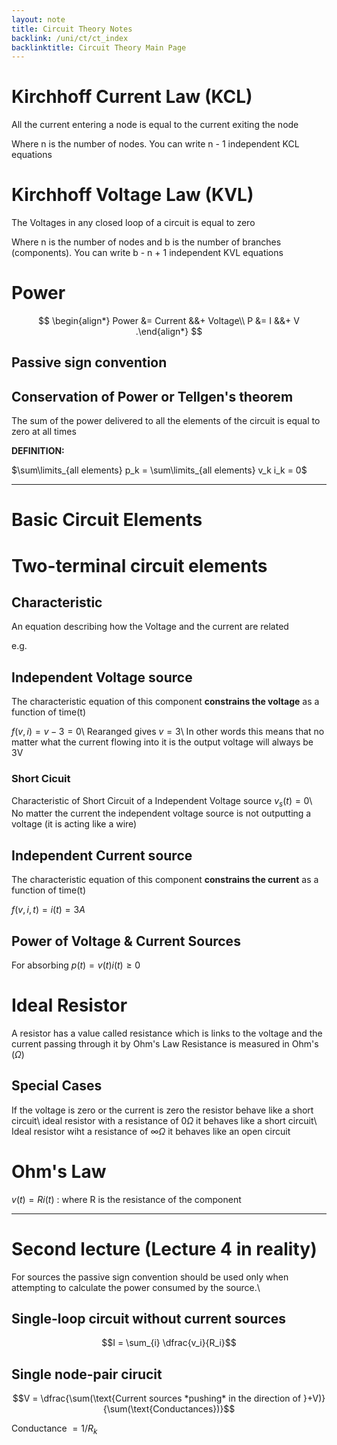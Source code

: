 ```yaml
---
layout: note
title: Circuit Theory Notes
backlink: /uni/ct/ct_index
backlinktitle: Circuit Theory Main Page
---
```

# Kirchhoff Current Law (KCL) #

All the current entering a node is equal to the current exiting the node

Where n is the number of nodes. You can write n - 1 independent KCL equations

# Kirchhoff Voltage Law (KVL) #

The Voltages in any closed loop of a circuit is equal to zero

Where n is the number of nodes and b is the number of branches (components). You can write b - n + 1 independent KVL equations

# Power #

$$
\begin{align*}
Power &= Current &&+ Voltage\\
P &= I &&+ V
.\end{align*}
$$

## Passive sign convention ##

## Conservation of Power or Tellgen's theorem ##

The sum of the power delivered to all the elements of the circuit is equal
to zero at all times

<div class="note-block">
<strong>DEFINITION:</strong>

$\sum\limits_{all elements} p_k = \sum\limits_{all elements} v_k i_k = 0$
</div>

---

# Basic Circuit Elements #

# Two-terminal circuit elements #
## Characteristic ##

An equation describing how the Voltage and the current are related

e.g.

## Independent Voltage source ##

The characteristic equation of this component **constrains the voltage**
as a function of time(t)

$f(v,i) = v - 3 = 0$\\
Rearanged gives $v = 3$\\
In other words this means that no matter what the current flowing into it is
the output voltage will always be 3V

### Short Cicuit ###

Characteristic of Short Circuit of a Independent Voltage source $v_s(t) = 0$\\
No matter the current the independent voltage source is not outputting a
voltage (it is acting like a wire)

## Independent Current source ##

The characteristic equation of this component **constrains the current**
as a function of time(t)

$f(v,i,t) = i(t) = 3A$

## Power of Voltage & Current Sources ##

For absorbing $p(t) = v(t)i(t) \ge 0$

# Ideal Resistor #

A resistor has a value called resistance which is links to the voltage and the
current passing through it by Ohm's Law Resistance is measured in Ohm's
($\Omega$)

## Special Cases ##

If the voltage is zero or the current is zero the resistor behave like a short
circuit\\
ideal resistor with a resistance of $0\Omega$ it behaves like a short circuit\\
Ideal resistor wiht a resistance of $\infty\Omega$ it behaves like an open
circuit

# Ohm's Law #

$v(t) = Ri(t)$ : where R is the resistance of the component

---

# Second lecture (Lecture 4 in reality) #

For sources the passive sign convention should be used only when attempting to calculate the power consumed by the source.\\

## Single-loop circuit without current sources ##

$$I = \sum_{i} \dfrac{v_i}{R_i}$$

## Single node-pair cirucit ##

$$V = \dfrac{\sum(\text{Current sources *pushing* in the direction of }+V)}{\sum(\text{Conductances})}$$

Conductance $= 1/R_k$
